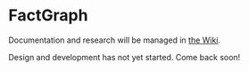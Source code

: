# FactGraph

Documentation and research will be managed in [the Wiki](https://github.com/FactGraph/FactGraph/wiki).

Design and development has not yet started. Come back soon!
